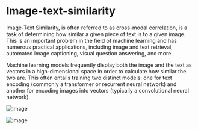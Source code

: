 # Image-text-similarity

Image-Text Similarity, is often referred to as cross-modal correlation, is a task of determining how similar a given piece of text is to a given image. This is an important problem in the field of machine learning and has numerous practical applications, including image and text retrieval, automated image captioning, visual question answering, and more.

Machine learning models frequently display both the image and the text as vectors in a high-dimensional space in order to calculate how similar the two are. This often entails training two distinct models: one for text encoding (commonly a transformer or recurrent neural network) and another for encoding images into vectors (typically a convolutional neural network).

![image](https://github.com/dikshank/Image-text-similarity/assets/65603832/f1faf160-f86d-4e89-9039-670795fa1361)

![image](https://github.com/dikshank/Image-text-similarity/assets/65603832/5efda3ba-f2f2-440c-bb0a-c7fc17636338)
